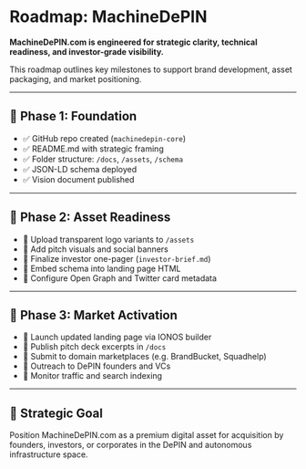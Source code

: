 # Roadmap: MachineDePIN

**MachineDePIN.com is engineered for strategic clarity, technical readiness, and investor-grade visibility.**

This roadmap outlines key milestones to support brand development, asset packaging, and market positioning.

---

## 🧱 Phase 1: Foundation

- ✅ GitHub repo created (`machinedepin-core`)
- ✅ README.md with strategic framing
- ✅ Folder structure: `/docs`, `/assets`, `/schema`
- ✅ JSON-LD schema deployed
- ✅ Vision document published

---

## 🚧 Phase 2: Asset Readiness

- 🔲 Upload transparent logo variants to `/assets`
- 🔲 Add pitch visuals and social banners
- 🔲 Finalize investor one-pager (`investor-brief.md`)
- 🔲 Embed schema into landing page HTML
- 🔲 Configure Open Graph and Twitter card metadata

---

## 🚀 Phase 3: Market Activation

- 🔲 Launch updated landing page via IONOS builder
- 🔲 Publish pitch deck excerpts in `/docs`
- 🔲 Submit to domain marketplaces (e.g. BrandBucket, Squadhelp)
- 🔲 Outreach to DePIN founders and VCs
- 🔲 Monitor traffic and search indexing

---

## 🧭 Strategic Goal

Position MachineDePIN.com as a premium digital asset for acquisition by founders, investors, or corporates in the DePIN and autonomous infrastructure space.

